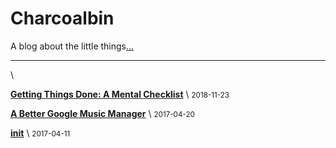 # Charcoalbin

A blog about the little things[...](about.html)

---

\ 

[**Getting Things Done: A Mental Checklist**](posts/getting-things-done.html) \  <small>2018-11-23</small>

[**A Better Google Music Manager**](posts/better-mm.html) \  <small>2017-04-20</small>

[**init**](posts/init.html) \  <small>2017-04-11</small>